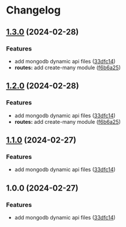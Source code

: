 # Changelog

## [1.3.0](https://github.com/MikeDev75015/mongodb-dynamic-api/compare/mongodb-dynamic-api-v1.2.0...mongodb-dynamic-api-v1.3.0) (2024-02-28)


### Features

* add mongodb dynamic api files ([33dfc14](https://github.com/MikeDev75015/mongodb-dynamic-api/commit/33dfc143d34e31c802a5d1adb5e8d99ad5aadc6f))
* **routes:** add create-many module ([f6b6a25](https://github.com/MikeDev75015/mongodb-dynamic-api/commit/f6b6a25edfc924ce5e305951db97c353465156e3))

## [1.2.0](https://github.com/MikeDev75015/mongodb-dynamic-api/compare/mongodb-dynamic-api-v1.1.0...mongodb-dynamic-api-v1.2.0) (2024-02-28)


### Features

* add mongodb dynamic api files ([33dfc14](https://github.com/MikeDev75015/mongodb-dynamic-api/commit/33dfc143d34e31c802a5d1adb5e8d99ad5aadc6f))
* **routes:** add create-many module ([f6b6a25](https://github.com/MikeDev75015/mongodb-dynamic-api/commit/f6b6a25edfc924ce5e305951db97c353465156e3))

## [1.1.0](https://github.com/MikeDev75015/mongodb-dynamic-api/compare/mongodb-dynamic-api-v1.0.0...mongodb-dynamic-api-v1.1.0) (2024-02-27)


### Features

* add mongodb dynamic api files ([33dfc14](https://github.com/MikeDev75015/mongodb-dynamic-api/commit/33dfc143d34e31c802a5d1adb5e8d99ad5aadc6f))

## 1.0.0 (2024-02-27)


### Features

* add mongodb dynamic api files ([33dfc14](https://github.com/MikeDev75015/mongodb-dynamic-api/commit/33dfc143d34e31c802a5d1adb5e8d99ad5aadc6f))
